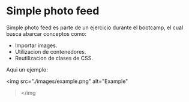 # Simple photo feed

Simple photo feed es parte de un ejercicio durante el bootcamp, el cual
busca abarcar conceptos como:

* Importar images.
* Utilizacion de contenedores.
* Reutilizacion de clases de CSS.

Aqui un ejemplo:

<img src="./images/example.png"
  alt="Example"
></img
